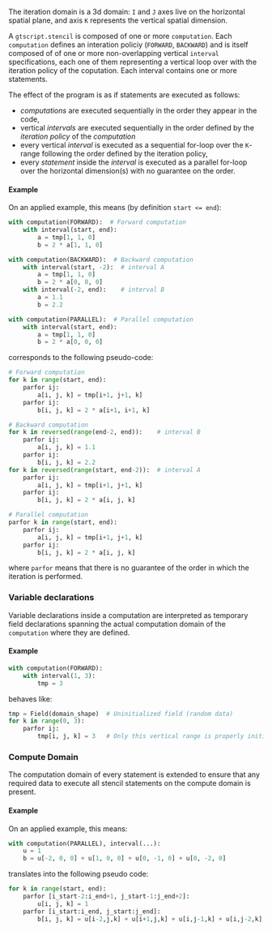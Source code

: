 The iteration domain is a 3d domain: `I` and `J` axes live on the horizontal spatial plane, and axis `K` represents the vertical spatial dimension.

A `gtscript.stencil` is composed of one or more `computation`. Each `computation` defines an interation policiy (`FORWARD`, `BACKWARD`) and is itself composed of of one or more non-overlapping vertical `interval` specifications, each one of them representing a vertical loop over with the iteration policy of the coputation. Each interval contains one or more statements.

The effect of the program is as if statements are executed as follows:

- *computations* are executed sequentially in the order they appear in the code,
- vertical *intervals* are executed sequentially in the order defined by the *iteration policy* of the *computation*
- every vertical *interval* is executed as a sequential for-loop over the `K`-range following the order defined by the iteration policy,
- every *statement* inside the *interval* is executed as a parallel for-loop over the horizontal dimension(s) with no guarantee on the order.

#### Example
On an applied example, this means (by definition `start <= end`):

```python
with computation(FORWARD):  # Forward computation
    with interval(start, end):
        a = tmp[1, 1, 0]
        b = 2 * a[1, 1, 0]

with computation(BACKWARD):  # Backward computation
    with interval(start, -2):  # interval A
        a = tmp[1, 1, 0]
        b = 2 * a[0, 0, 0]
    with interval(-2, end):    # interval B
        a = 1.1
        b = 2.2

with computation(PARALLEL):  # Parallel computation
    with interval(start, end):
        a = tmp[1, 1, 0]
        b = 2 * a[0, 0, 0]
```

corresponds to the following pseudo-code:

```python
# Forward computation
for k in range(start, end):
    parfor ij:
        a[i, j, k] = tmp[i+1, j+1, k]
    parfor ij:
        b[i, j, k] = 2 * a[i+1, i+1, k]

# Backward computation
for k in reversed(range(end-2, end)):    # interval B
    parfor ij:
        a[i, j, k] = 1.1
    parfor ij:
        b[i, j, k] = 2.2
for k in reversed(range(start, end-2)):  # interval A
    parfor ij:
        a[i, j, k] = tmp[i+1, j+1, k]
    parfor ij:
        b[i, j, k] = 2 * a[i, j, k]

# Parallel computation
parfor k in range(start, end):
    parfor ij:
        a[i, j, k] = tmp[i+1, j+1, k]
    parfor ij:
        b[i, j, k] = 2 * a[i, j, k]
```

where `parfor` means that there is no guarantee of the order in which the iteration is performed.


### Variable declarations

Variable declarations inside a computation are interpreted as temporary field declarations spanning the actual computation domain of the `computation` where they are defined.

#### Example
```python
with computation(FORWARD):
    with interval(1, 3):
        tmp = 3
```
behaves like:
```python
tmp = Field(domain_shape)  # Uninitialized field (random data)
for k in range(0, 3):
    parfor ij:
        tmp[i, j, k] = 3   # Only this vertical range is properly initialized
```

### Compute Domain

The computation domain of every statement is extended to ensure that any required data to execute all stencil statements on the compute domain is present.

#### Example
On an applied example, this means:

```python
with computation(PARALLEL), interval(...):
    u = 1
    b = u[-2, 0, 0] + u[1, 0, 0] + u[0, -1, 0] + u[0, -2, 0]
```
translates into the following pseudo code:

```python
for k in range(start, end):
    parfor [i_start-2:i_end+1, j_start-1:j_end+2]:
        u[i, j, k] = 1
    parfor [i_start:i_end, j_start:j_end]:
        b[i, j, k] = u[i-2,j,k] + u[i+1,j,k] + u[i,j-1,k] + u[i,j-2,k]
